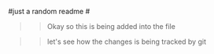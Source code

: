 #just a random readme #

>> Okay so this is being added into the file 

>> let's see how the changes is being tracked by git 